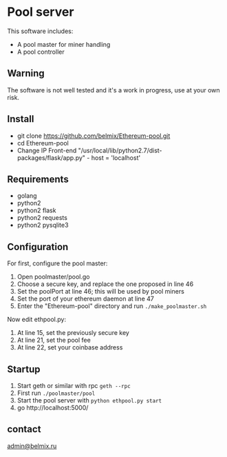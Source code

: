 
# Pool server

This software includes:
* A pool master for miner handling
* A pool controller

## Warning

The software is not well tested and it's a work in progress, use at your own risk.

## Install

* git clone https://github.com/belmix/Ethereum-pool.git
* cd Ethereum-pool
* Change IP Front-end "/usr/local/lib/python2.7/dist-packages/flask/app.py" - host = 'localhost'


## Requirements

* golang
* python2
* python2 flask
* python2 requests
* python2 pysqlite3

## Configuration

For first, configure the pool master:

1. Open poolmaster/pool.go
2. Choose a secure key, and replace the one proposed in line 46
3. Set the poolPort at line 46; this will be used by pool miners
4. Set the port of your ethereum daemon at line 47
5. Enter the "Ethereum-pool" directory and run ``` ./make_poolmaster.sh ```

Now edit ethpool.py:

1. At line 15, set the previously secure key
2. At line 21, set the pool fee
3. At line 22, set your coinbase address

## Startup

1. Start geth or similar with rpc ``` geth --rpc ```
2. First run ``` ./poolmaster/pool ```
3. Start the pool server with ``` python ethpool.py start ```
4. go http://localhost:5000/

## contact 
admin@belmix.ru
